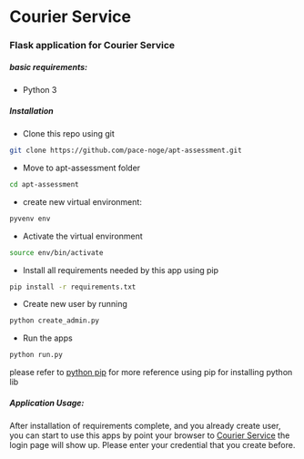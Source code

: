# Courier Service
### Flask application for Courier Service

##### basic requirements:
* Python 3

##### Installation
* Clone this repo using git
```bash
git clone https://github.com/pace-noge/apt-assessment.git
```
* Move to apt-assessment folder
```bash
cd apt-assessment
```
* create new virtual environment:
```bash
pyvenv env
```
* Activate the virtual environment
```bash
source env/bin/activate
```
* Install all requirements needed by this app using pip
```bash
pip install -r requirements.txt
```
* Create new user by running
```bash
python create_admin.py
```
* Run the apps
```bash
python run.py
```

please refer to [python pip](https://docs.python.org/3/tutorial/venv.html) for more reference using pip for installing python lib


##### Application Usage:
After installation of requirements complete, and you already create user, you can start to use this apps by point your browser to [Courier Service](http://localhost:5000/) the login page will show up. Please enter your credential that you create before.